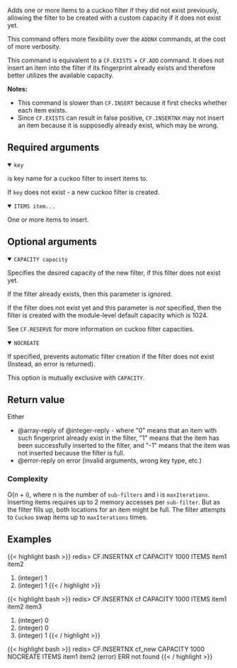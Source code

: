 Adds one or more items to a cuckoo filter if they did not exist previously, allowing the filter to be created with a custom capacity if it does not exist yet.

This command offers more flexibility over the `ADDNX` commands, at the cost of more verbosity.

This command is equivalent to a `CF.EXISTS` + `CF.ADD` command. It does not insert an item into the filter if its fingerprint already exists and therefore better utilizes the available capacity. 

<note><b>Notes:</b>

- This command is slower than `CF.INSERT` because it first checks whether each item exists.
- Since `CF.EXISTS` can result in false positive, `CF.INSERTNX` may not insert an item because it is supposedly already exist, which may be wrong.
    
</note>

## Required arguments

<details open><summary><code>key</code></summary>

is key name for a cuckoo filter to insert items to.

If `key` does not exist - a new cuckoo filter is created.
</details>

<details open><summary><code>ITEMS item...</code></summary>

One or more items to insert.
</details>

## Optional arguments

<details open><summary><code>CAPACITY capacity</code></summary>
    
Specifies the desired capacity of the new filter, if this filter does not exist yet.
    
If the filter already exists, then this parameter is ignored.
    
If the filter does not exist yet and this parameter is *not* specified, then the filter is created with the module-level default capacity which is 1024.

See `CF.RESERVE` for more information on cuckoo filter capacities.
</details>
    
<details open><summary><code>NOCREATE</code></summary>
  
If specified, prevents automatic filter creation if the filter does not exist (Instead, an error is returned).
    
This option is mutually exclusive with `CAPACITY`.
</details>

## Return value

Either

- @array-reply of @integer-reply - where "0" means that an item with such fingerprint already exist in the filter, "1" means that the item has been successfully inserted to the filter, and "-1" means that the item was not inserted because the filter is full.
- @error-reply on error (invalid arguments, wrong key type, etc.)

### Complexity

O(n + i), where n is the number of `sub-filters` and i is `maxIterations`.
Inserting items requires up to 2 memory accesses per `sub-filter`.
But as the filter fills up, both locations for an item might be full. The filter attempts to `Cuckoo` swap items up to `maxIterations` times.

## Examples

{{< highlight bash >}}
redis> CF.INSERTNX cf CAPACITY 1000 ITEMS item1 item2 
1) (integer) 1
2) (integer) 1
{{< / highlight >}}

{{< highlight bash >}}
redis> CF.INSERTNX cf CAPACITY 1000 ITEMS item1 item2 item3
1) (integer) 0
2) (integer) 0
3) (integer) 1
{{< / highlight >}}

{{< highlight bash >}}
redis> CF.INSERTNX cf_new CAPACITY 1000 NOCREATE ITEMS item1 item2 
(error) ERR not found
{{< / highlight >}}

